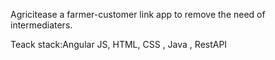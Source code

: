 Agricitease a farmer-customer link app to remove the need of intermediaters. 

Teack stack:Angular JS, HTML, CSS , Java , RestAPI

